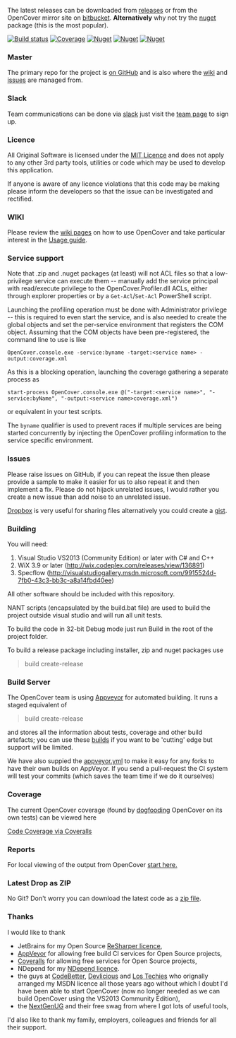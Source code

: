 The latest releases can be downloaded from [releases](https://github.com/opencover/opencover/releases) or from the OpenCover mirror site on [bitbucket](https://bitbucket.org/shaunwilde/opencover/downloads). **Alternatively** why not try the [nuget](http://nuget.org/packages/opencover) package (this is the most popular).

[![Build status](https://img.shields.io/appveyor/ci/sawilde/opencover.svg)](https://ci.appveyor.com/project/sawilde/opencover)
[![Coverage](https://img.shields.io/coveralls/OpenCover/opencover/master.svg)](https://coveralls.io/r/OpenCover/opencover)
[![Nuget](https://img.shields.io/nuget/dt/opencover.svg)](http://nuget.org/packages/opencover)
[![Nuget](https://img.shields.io/nuget/v/opencover.svg)](http://nuget.org/packages/opencover)
[![Nuget](https://img.shields.io/nuget/vpre/opencover.svg)](http://nuget.org/packages/opencover)

### Master 

The primary repo for the project is [on GitHub](https://github.com/opencover/opencover/) and is also where the [wiki](https://github.com/OpenCover/opencover/wiki) and [issues](https://github.com/OpenCover/opencover/wiki) are managed from.

### Slack

Team communications can be done via [slack](http://slack.com) just visit the [team page](https://opencover.slack.com/) to sign up. 

### Licence
All Original Software is licensed under the [MIT Licence](https://github.com/opencover/opencover/blob/master/License.md) and does not apply to any other 3rd party tools, utilities or code which may be used to develop this application.

If anyone is aware of any licence violations that this code may be making please inform the developers so that the issue can be investigated and rectified.

### WIKI
Please review the [wiki pages](https://github.com/opencover/opencover/wiki/_pages) on how to use OpenCover and take particular interest in the [Usage guide](https://github.com/opencover/opencover/wiki/Usage).

### Service support
Note that .zip and .nuget packages (at least) will not ACL files so that a low-privilege service can execute them -- manually add the service principal with read/execute privilege to the OpenCover.Profiler.dll ACLs, either through explorer properties or by a `Get-Acl`/`Set-Acl` PowerShell script.

Launching the profiling operation must be done with Administrator privilege -- this is required to even start the service, and is also needed to create the global objects and set the per-service environment that registers the COM object.  Assuming that the COM objects have been pre-registered, the command line to use is like

    OpenCover.console.exe -service:byname -target:<service name> -output:coverage.xml
    
As this is a blocking operation, launching the coverage gathering a separate process as 

    start-process OpenCover.console.exe @("-target:<service name>", "-service:byName", "-output:<service name>coverage.xml")
    
or equivalent in your test scripts.

The `byname` qualifier is used to prevent races if multiple services are being started concurrently by injecting the OpenCover profiling information to the service specific environment.

### Issues
Please raise issues on GitHub, if you can repeat the issue then please provide a sample to make it easier for us to also repeat it and then implement a fix. Please do not hijack unrelated issues, I would rather you create a new issue than add noise to an unrelated issue.

[Dropbox](http://db.tt/VanqFDn) is very useful for sharing files alternatively you could create a [gist](https://gist.github.com/).

### Building
You will need:

1. Visual Studio VS2013 (Community Edition) or later with C# and C++
2. WiX 3.9 or later (http://wix.codeplex.com/releases/view/136891)
3. Specflow (http://visualstudiogallery.msdn.microsoft.com/9915524d-7fb0-43c3-bb3c-a8a14fbd40ee)

All other software should be included with this repository. 

NANT scripts (encapsulated by the build.bat file) are used to build the project outside visual studio and will run all unit tests.

To build the code in 32-bit Debug mode just run Build in the root of the project folder.

To build a release package including installer, zip and nuget packages use 

> build create-release

### Build Server
The OpenCover team is using [Appveyor](http://www.appveyor.com/) for automated building. It runs a staged equivalent of

> build create-release

and stores all the information about tests, coverage and other build artefacts; you can use these [builds](https://ci.appveyor.com/project/sawilde/opencover/build/artifacts) if you want to be 'cutting' edge but support will be limited.

We have also suppied the [appveyor.yml](appveyor.yml) to make it easy for any forks to have their own builds on AppVeyor. If you send a pull-request the CI system will test your commits (which saves the team time if we do it ourselves)

### Coverage
The current OpenCover coverage (found by [dogfooding](http://en.wikipedia.org/wiki/Eating_your_own_dog_food) OpenCover on its own tests) can be viewed here

[Code Coverage via Coveralls](https://coveralls.io/r/OpenCover/opencover)

### Reports
For local viewing of the output from OpenCover [start here.](https://github.com/opencover/opencover/wiki/Reports)

### Latest Drop as ZIP
No Git? Don't worry you can download the latest code as a [zip file](http://github.com/opencover/opencover/zipball/master).

### Thanks
I would like to thank 

* JetBrains for my Open Source [ReSharper licence](http://www.jetbrains.com/resharper/),
* [AppVeyor](https://ci.appveyor.com/project/sawilde/opencover) for allowing free build CI services for Open Source projects,
* [Coveralls](https://coveralls.io/r/OpenCover/opencover) for allowing free services for Open Source projects,
* NDepend for my [NDepend licence](http://www.ndepend.com/).
* the guys at [CodeBetter](http://codebetter.com/), [Devlicious](http://devlicio.us/) and [Los Techies](http://lostechies.com/) who orignally arranged my MSDN licence all those years ago without which I doubt I'd have been able to start OpenCover (now no longer needed as we can build OpenCover using the VS2013 Community Edition), 
* the [NextGenUG](http://www.nxtgenug.net/) and their free swag from where I got lots of useful tools,

I'd also like to thank my family, employers, colleagues and friends for all their support. 
